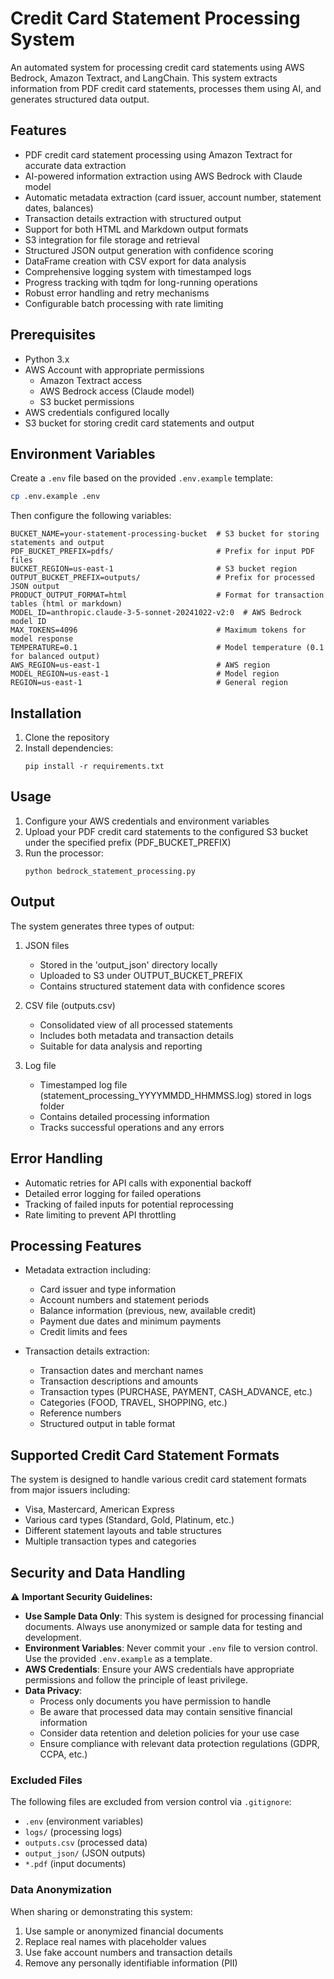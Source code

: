 # Credit Card Statement Processing System

An automated system for processing credit card statements using AWS Bedrock, Amazon Textract, and LangChain. This system extracts information from PDF credit card statements, processes them using AI, and generates structured data output.



## Features

- PDF credit card statement processing using Amazon Textract for accurate data extraction
- AI-powered information extraction using AWS Bedrock with Claude model
- Automatic metadata extraction (card issuer, account number, statement dates, balances)
- Transaction details extraction with structured output
- Support for both HTML and Markdown output formats
- S3 integration for file storage and retrieval
- Structured JSON output generation with confidence scoring
- DataFrame creation with CSV export for data analysis
- Comprehensive logging system with timestamped logs
- Progress tracking with tqdm for long-running operations
- Robust error handling and retry mechanisms
- Configurable batch processing with rate limiting

## Prerequisites

- Python 3.x
- AWS Account with appropriate permissions
  - Amazon Textract access
  - AWS Bedrock access (Claude model)
  - S3 bucket permissions
- AWS credentials configured locally
- S3 bucket for storing credit card statements and output

## Environment Variables

Create a `.env` file based on the provided `.env.example` template:

```bash
cp .env.example .env
```

Then configure the following variables:

```
BUCKET_NAME=your-statement-processing-bucket  # S3 bucket for storing statements and output
PDF_BUCKET_PREFIX=pdfs/                       # Prefix for input PDF files
BUCKET_REGION=us-east-1                       # S3 bucket region
OUTPUT_BUCKET_PREFIX=outputs/                 # Prefix for processed JSON output
PRODUCT_OUTPUT_FORMAT=html                    # Format for transaction tables (html or markdown)
MODEL_ID=anthropic.claude-3-5-sonnet-20241022-v2:0  # AWS Bedrock model ID
MAX_TOKENS=4096                               # Maximum tokens for model response
TEMPERATURE=0.1                               # Model temperature (0.1 for balanced output)
AWS_REGION=us-east-1                          # AWS region
MODEL_REGION=us-east-1                        # Model region
REGION=us-east-1                              # General region
```

## Installation

1. Clone the repository
2. Install dependencies:
   ```
   pip install -r requirements.txt
   ```

## Usage

1. Configure your AWS credentials and environment variables
2. Upload your PDF credit card statements to the configured S3 bucket under the specified prefix (PDF_BUCKET_PREFIX)
3. Run the processor:
   ```
   python bedrock_statement_processing.py
   ```

## Output

The system generates three types of output:

1. JSON files
   - Stored in the 'output_json' directory locally
   - Uploaded to S3 under OUTPUT_BUCKET_PREFIX
   - Contains structured statement data with confidence scores

2. CSV file (outputs.csv)
   - Consolidated view of all processed statements
   - Includes both metadata and transaction details
   - Suitable for data analysis and reporting

3. Log file
   - Timestamped log file (statement_processing_YYYYMMDD_HHMMSS.log) stored in logs folder
   - Contains detailed processing information
   - Tracks successful operations and any errors

## Error Handling

- Automatic retries for API calls with exponential backoff
- Detailed error logging for failed operations
- Tracking of failed inputs for potential reprocessing
- Rate limiting to prevent API throttling

## Processing Features

- Metadata extraction including:
  - Card issuer and type information
  - Account numbers and statement periods
  - Balance information (previous, new, available credit)
  - Payment due dates and minimum payments
  - Credit limits and fees

- Transaction details extraction:
  - Transaction dates and merchant names
  - Transaction descriptions and amounts
  - Transaction types (PURCHASE, PAYMENT, CASH_ADVANCE, etc.)
  - Categories (FOOD, TRAVEL, SHOPPING, etc.)
  - Reference numbers
  - Structured output in table format

## Supported Credit Card Statement Formats

The system is designed to handle various credit card statement formats from major issuers including:
- Visa, Mastercard, American Express
- Various card types (Standard, Gold, Platinum, etc.)
- Different statement layouts and table structures
- Multiple transaction types and categories

## Security and Data Handling

⚠️ **Important Security Guidelines:**

- **Use Sample Data Only**: This system is designed for processing financial documents. Always use anonymized or sample data for testing and development.
- **Environment Variables**: Never commit your `.env` file to version control. Use the provided `.env.example` as a template.
- **AWS Credentials**: Ensure your AWS credentials have appropriate permissions and follow the principle of least privilege.
- **Data Privacy**: 
  - Process only documents you have permission to handle
  - Be aware that processed data may contain sensitive financial information
  - Consider data retention and deletion policies for your use case
  - Ensure compliance with relevant data protection regulations (GDPR, CCPA, etc.)

### Excluded Files

The following files are excluded from version control via `.gitignore`:
- `.env` (environment variables)
- `logs/` (processing logs)
- `outputs.csv` (processed data)
- `output_json/` (JSON outputs)
- `*.pdf` (input documents)

### Data Anonymization

When sharing or demonstrating this system:
1. Use sample or anonymized financial documents
2. Replace real names with placeholder values
3. Use fake account numbers and transaction details
4. Remove any personally identifiable information (PII)